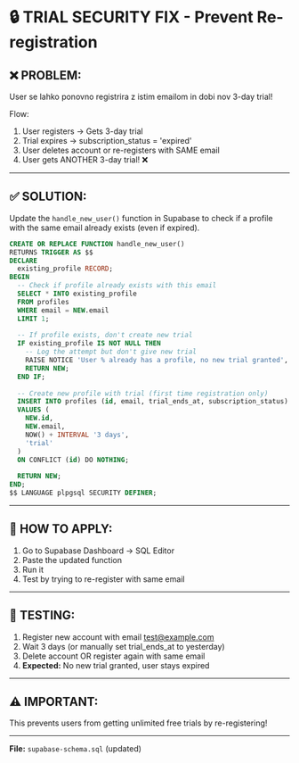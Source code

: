 # 🔒 TRIAL SECURITY FIX - Prevent Re-registration

## ❌ PROBLEM:

User se lahko ponovno registrira z istim emailom in dobi nov 3-day trial!

Flow:
1. User registers → Gets 3-day trial
2. Trial expires → subscription_status = 'expired'
3. User deletes account or re-registers with SAME email
4. User gets ANOTHER 3-day trial! ❌

---

## ✅ SOLUTION:

Update the `handle_new_user()` function in Supabase to check if a profile with the same email already exists (even if expired).

```sql
CREATE OR REPLACE FUNCTION handle_new_user()
RETURNS TRIGGER AS $$
DECLARE
  existing_profile RECORD;
BEGIN
  -- Check if profile already exists with this email
  SELECT * INTO existing_profile
  FROM profiles
  WHERE email = NEW.email
  LIMIT 1;
  
  -- If profile exists, don't create new trial
  IF existing_profile IS NOT NULL THEN
    -- Log the attempt but don't give new trial
    RAISE NOTICE 'User % already has a profile, no new trial granted', NEW.email;
    RETURN NEW;
  END IF;
  
  -- Create new profile with trial (first time registration only)
  INSERT INTO profiles (id, email, trial_ends_at, subscription_status)
  VALUES (
    NEW.id,
    NEW.email,
    NOW() + INTERVAL '3 days',
    'trial'
  )
  ON CONFLICT (id) DO NOTHING;
  
  RETURN NEW;
END;
$$ LANGUAGE plpgsql SECURITY DEFINER;
```

---

## 🔧 HOW TO APPLY:

1. Go to Supabase Dashboard → SQL Editor
2. Paste the updated function
3. Run it
4. Test by trying to re-register with same email

---

## 📝 TESTING:

1. Register new account with email test@example.com
2. Wait 3 days (or manually set trial_ends_at to yesterday)
3. Delete account OR register again with same email
4. **Expected:** No new trial granted, user stays expired

---

## ⚠️ IMPORTANT:

This prevents users from getting unlimited free trials by re-registering!

---

**File:** `supabase-schema.sql` (updated)

